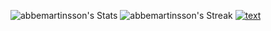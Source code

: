 ![abbemartinsson's Stats](https://github-readme-stats.vercel.app/api?username=abbemartinsson&theme=tokyonight&show_icons=true&hide_border=true&count_private=true)
![abbemartinsson's Streak](https://github-readme-streak-stats.herokuapp.com/?user=abbemartinsson&theme=tokyonight&hide_border=true)
[![text](https://img.shields.io/badge/LinkedIn-0077B5?style=for-the-badge&logo=linkedin&logoColor=white)]([https://www.linkedin.com/in/myprofile](https://www.linkedin.com/in/albin-martinsson-b80a97277/))
